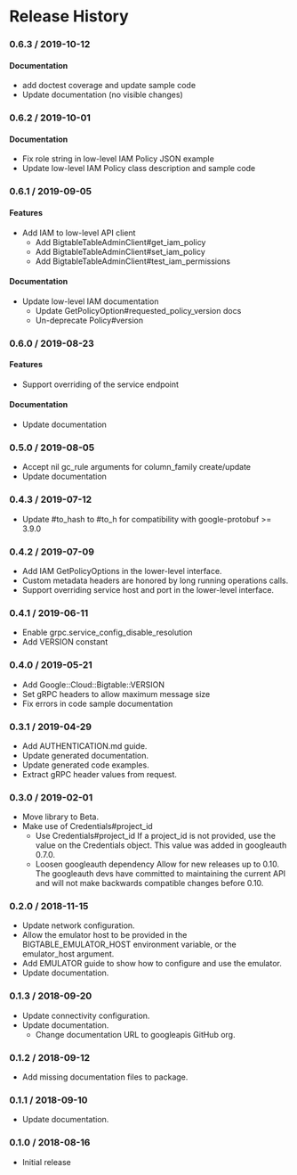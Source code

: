# Release History

### 0.6.3 / 2019-10-12

#### Documentation

* add doctest coverage and update sample code
* Update documentation (no visible changes)

### 0.6.2 / 2019-10-01

#### Documentation

* Fix role string in low-level IAM Policy JSON example
* Update low-level IAM Policy class description and sample code

### 0.6.1 / 2019-09-05

#### Features
	
* Add IAM to low-level API client
  * Add BigtableTableAdminClient#get_iam_policy
  * Add BigtableTableAdminClient#set_iam_policy
  * Add BigtableTableAdminClient#test_iam_permissions

#### Documentation

* Update low-level IAM documentation
  * Update GetPolicyOption#requested_policy_version docs
  * Un-deprecate Policy#version

### 0.6.0 / 2019-08-23

#### Features

* Support overriding of the service endpoint

#### Documentation

* Update documentation

### 0.5.0 / 2019-08-05

* Accept nil gc_rule arguments for column_family create/update
* Update documentation

### 0.4.3 / 2019-07-12

* Update #to_hash to #to_h for compatibility with google-protobuf >= 3.9.0

### 0.4.2 / 2019-07-09

* Add IAM GetPolicyOptions in the lower-level interface.
* Custom metadata headers are honored by long running operations calls.
* Support overriding service host and port in the lower-level interface.

### 0.4.1 / 2019-06-11

* Enable grpc.service_config_disable_resolution
* Add VERSION constant

### 0.4.0 / 2019-05-21

* Add Google::Cloud::Bigtable::VERSION
* Set gRPC headers to allow maximum message size
* Fix errors in code sample documentation

### 0.3.1 / 2019-04-29

* Add AUTHENTICATION.md guide.
* Update generated documentation.
* Update generated code examples.
* Extract gRPC header values from request.

### 0.3.0 / 2019-02-01

* Move library to Beta.
* Make use of Credentials#project_id
  * Use Credentials#project_id
    If a project_id is not provided, use the value on the Credentials object.
    This value was added in googleauth 0.7.0.
  * Loosen googleauth dependency
    Allow for new releases up to 0.10.
    The googleauth devs have committed to maintaining the current API
    and will not make backwards compatible changes before 0.10.

### 0.2.0 / 2018-11-15

* Update network configuration.
* Allow the emulator host to be provided in the BIGTABLE_EMULATOR_HOST
  environment variable, or the emulator_host argument.
* Add EMULATOR guide to show how to configure and use the emulator.
* Update documentation.

### 0.1.3 / 2018-09-20

* Update connectivity configuration.
* Update documentation.
  * Change documentation URL to googleapis GitHub org.

### 0.1.2 / 2018-09-12

* Add missing documentation files to package.

### 0.1.1 / 2018-09-10

* Update documentation.

### 0.1.0 / 2018-08-16

* Initial release
